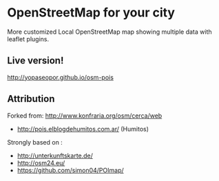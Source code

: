 # OpenStreetMap for your city

More customized Local OpenStreetMap map showing multiple data with leaflet plugins.

## Live version!

http://yopaseopor.github.io/osm-pois

## Attribution

Forked from:
http://www.konfraria.org/osm/cerca/web
 - http://pois.elblogdehumitos.com.ar/ (Humitos)

Strongly based on :
 - http://unterkunftskarte.de/
 - http://osm24.eu/
 - https://github.com/simon04/POImap/
